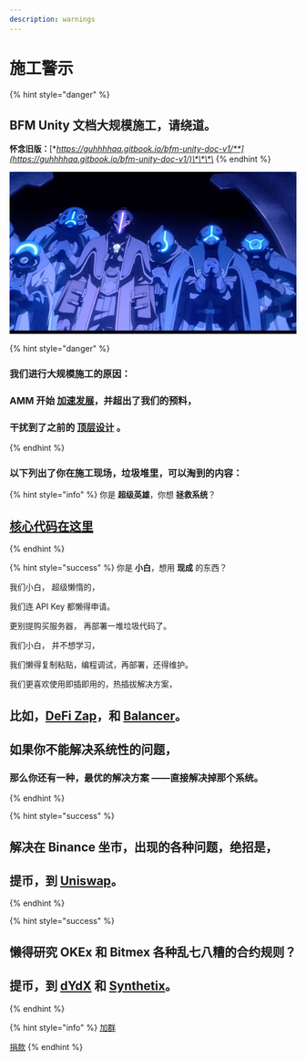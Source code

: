 ```yaml
---
description: warnings
---
```


# 施工警示

{% hint style="danger" %}
## **BFM Unity 文档大规模施工，请绕道。**

**怀念旧版：**[**https://guhhhhaa.gitbook.io/bfm-unity-doc-v1/**](https://guhhhhaa.gitbook.io/bfm-unity-doc-v1/)\*\*\*\*
{% endhint %}

![](.gitbook/assets/9lddq5-60urxrz7it3cs1hc-u0.png)

{% hint style="danger" %}
### **我们进行大规模施工的原因：**

### **AMM 开始** [**加速发展**](https://guhhhhaa.gitbook.io/bfm/guan-li-fa-zhan-lu-xian/amm-and-pooled-arbitrage)**，并超出了我们的预料，**

### **干扰到了之前的** [**顶层设计**](https://guhhhhaa.gitbook.io/bfm/guan-li-fa-zhan-lu-xian) **。**
{% endhint %}

### **以下列出了你在施工现场，垃圾堆里，可以淘到的内容：**

{% hint style="info" %}
你是 **超级英雄**，你想 **拯救系统**？

## [核心代码在这里](https://guhhhhaa.gitbook.io/bfm/ruan-jian-bfm-on-python)
{% endhint %}

{% hint style="success" %}
你是 **小白**，想用 **现成** 的东西？  


我们小白， 超级懒惰的，

我们连 API Key 都懒得申请。

更别提购买服务器， 再部署一堆垃圾代码了。

我们小白， 并不想学习，

我们懒得复制粘贴，编程调试，再部署，还得维护。

我们更喜欢使用即插即用的，热插拔解决方案，

## 比如，[DeFi Zap](https://defizap.com/zaps)，和 [Balancer](https://pools.balancer.exchange/#/list)。

## 如果你不能解决系统性的问题，

### 那么你还有一种，最优的解决方案 ——直接解决掉那个系统。
{% endhint %}

{% hint style="success" %}
## 解决在 Binance 坐市，出现的各种问题，绝招是，

## 提币，到 [Uniswap](https://uniswapdex.com/)。
{% endhint %}

{% hint style="success" %}
## 懒得研究 OKEx 和 Bitmex 各种乱七八糟的合约规则？

## 提币，到 [dYdX](https://dydx.exchange/) 和 [Synthetix](https://synthetix.io/)。
{% endhint %}

{% hint style="info" %}
[加群](https://guhhhhaa.gitbook.io/bfm/ru-he-jia-ru-wo-men-de-tao-lun-qun-zu)

[捐款](https://guhhhhaa.gitbook.io/bfm/juan-zeng)
{% endhint %}

